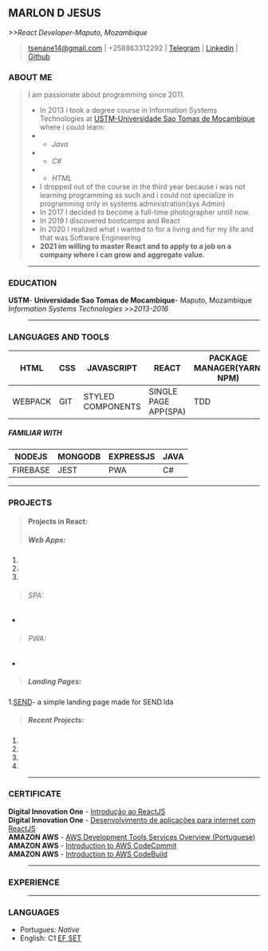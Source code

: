 ## MARLON D JESUS
*>>React Developer-Maputo, Mozambique*

>tsenane14@gmail.com | +258863312292 | [Telegram](https://telegram.me/exabitcore) | [Linkedin](https://www.linkedin.com/in/marlon-d-jesus-6874271ab/) | [Github](https://www.github.com/paichato)<br/>

### ABOUT ME
> I am passionate about programming since 2011.<br/>
> - In 2013 i took a degree course in Information Systems Technologies at [USTM-Universidade Sao Tomas de Mocambique](https://ustm.ac.mz) where i could learn:<br/>
   >  - - *Java*<br/>
   >  - - *C#* <br/>
   >   - - *HTML*<br/>
> - I dropped out of the course in the third year because i was not learning programming as such and i could not specialize in programming only in systems administration(sys Admin)<br/>
> - In 2017 I decided to become a full-time photographer untill now.<br/>
> - In 2019 I discovered bootcamps and React
> - In 2020 I realized what i wanted to for a living and for my life and that was Software Engineering
> -  **2021 im willing to master React and to apply to a job on a company where i can grow and aggregate value.**

> - - - - -

### EDUCATION
> > >
**USTM**- **Universidade Sao Tomas de Mocambique**- Maputo, Mozambique *Information Systems Technologies* >>*2013-2016*
> - - - - -

### LANGUAGES AND TOOLS
HTML     | CSS          | JAVASCRIPT | REACT | PACKAGE MANAGER(YARN, NPM) | PHOTOSHOP
---------|--------------|-----------|----------|----------|----------
WEBPACK    | GIT          | STYLED COMPONENTS | SINGLE PAGE APP(SPA) | TDD | PYTHON

##### FAMILIAR WITH
NODEJS     | MONGODB          | EXPRESSJS | JAVA
---------|--------------|-----------|-----------
FIREBASE    | JEST          | PWA | C#

----------
### PROJECTS

> #### Projects in React:
> ##### Web Apps:
  1.
  2.
  3.
> ###### SPA:
  -
> ###### PWA:
  -

> ##### Landing Pages:
  1.[SEND](https://paichato.github.io/send/)- a simple landing page made for SEND.lda 
 
> ##### Recent Projects:
  1.
  2.
  3.
  4.
  > - - - - - - 
  ### CERTIFICATE
  **Digital Innovation One** - [Introdução ao ReactJS](https://github.com/paichato/resume/blob/main/certificates/Certificado-Introducao%20ao%20ReactJs-DIgitalInnovationOne-701AA6FC.pdf)<br/>
  **Digital Innovation One** - [Desenvolvimento de aplicações para internet com ReactJS](https://github.com/paichato/resume/blob/main/certificates/Certificado-Desenvolvimento%20de%20aplica%C3%A7%C3%B5es%20para%20internet%20com%20ReactJS-A797485F.pdf)<br/>
  **AMAZON AWS** - [AWS Development Tools Services Overview (Portuguese)](https://www.aws.training/Transcript/CompletionCertificateHtml?transcriptid=EjmgqLahjUyWa1sQ3oN_CQ2)<br/>
  **AMAZON AWS** - [Introduction to AWS CodeCommit](https://www.aws.training/Transcript/CompletionCertificateHtml?transcriptid=sYAxmMETCkKlfIUXiwjMvA2)<br/>
  **AMAZON AWS** - [Introduction to AWS CodeBuild](https://www.aws.training/Transcript/CompletionCertificateHtml?transcriptid=c4UEYG5Q20iwpAC2iM5Fww2)
  > - - - - - -
  
  ### EXPERIENCE
  
  > - - - - - -
  ### LANGUAGES
  - Portugues: *Native*
  - English: C1 [EF SET](https://www.efset.org/cert/2qD9Wd)
  

